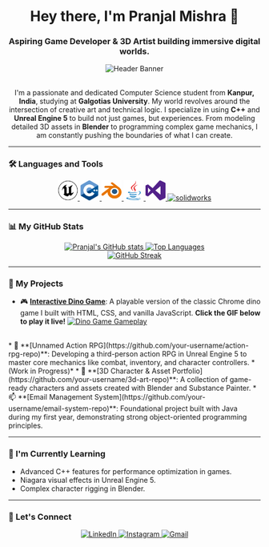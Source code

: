 <h1 align="center">Hey there, I'm Pranjal Mishra 👋</h1>
<h3 align="center">Aspiring Game Developer & 3D Artist building immersive digital worlds.</h3>

<div align="center">
  <img src="https://i.gifer.com/6M8R.gif" width="50%" alt="Header Banner"/>
</div>

<br>

<p align="center">
  I'm a passionate and dedicated Computer Science student from <b>Kanpur, India</b>, studying at <b>Galgotias University</b>. My world revolves around the intersection of creative art and technical logic. I specialize in using <b>C++</b> and <b>Unreal Engine 5</b> to build not just games, but experiences. From modeling detailed 3D assets in <b>Blender</b> to programming complex game mechanics, I am constantly pushing the boundaries of what I can create.
</p>

---

### 🛠️ Languages and Tools
<p align="center"> 
  <a href="https://www.unrealengine.com/" target="_blank" rel="noreferrer"> <img src="https://raw.githubusercontent.com/devicons/devicon/master/icons/unrealengine/unrealengine-original.svg" alt="unrealengine" width="40" height="40"/> </a> 
  <a href="https://www.cplusplus.com/" target="_blank" rel="noreferrer"> <img src="https://raw.githubusercontent.com/devicons/devicon/master/icons/cplusplus/cplusplus-original.svg" alt="cplusplus" width="40" height="40"/> </a> 
  <a href="https://www.blender.org/" target="_blank" rel="noreferrer"> <img src="https://raw.githubusercontent.com/devicons/devicon/master/icons/blender/blender-original.svg" alt="blender" width="40" height="40"/> </a> 
  <a href="https://www.java.com" target="_blank" rel="noreferrer"> <img src="https://raw.githubusercontent.com/devicons/devicon/master/icons/java/java-original.svg" alt="java" width="40" height="40"/> </a> 
  <a href="https://visualstudio.microsoft.com/" target="_blank" rel="noreferrer"> <img src="https://raw.githubusercontent.com/devicons/devicon/master/icons/visualstudio/visualstudio-plain.svg" alt="visualstudio" width="40" height="40"/> </a>
  <a href="https://www.solidworks.com/" target="_blank" rel="noreferrer"> <img src="https://img.icons8.com/color/48/000000/solidworks.png" alt="solidworks" width="40" height="40"/> </a>
</p>

---

### 📊 My GitHub Stats
<p align="center">
  <a href="https://github.com/anuragazad/github-readme-stats">
    <img src="https://github-readme-stats.vercel.app/api?username=your-username&show_icons=true&theme=radical" alt="Pranjal's GitHub stats" />
  </a>
  <a href="https://github.com/anuragazad/github-readme-stats">
    <img src="https://github-readme-stats.vercel.app/api/top-langs/?username=your-username&layout=compact&theme=radical" alt="Top Languages" />
  </a>
  <br>
  <a href="https://git.io/streak-stats">
    <img src="https://streak-stats.demolab.com?user=your-username&theme=radical" alt="GitHub Streak" />
  </a>
</p>

---

### 🚀 My Projects

* 🎮 **[Interactive Dino Game](https://your-username.github.io/dino-game/)**: A playable version of the classic Chrome dino game I built with HTML, CSS, and vanilla JavaScript. **Click the GIF below to play it live!**
  <a href="https://your-username.github.io/dino-game/">
    <img src="https://raw.githubusercontent.com/your-username/dino-game/main/gameplay.gif" alt="Dino Game Gameplay" width="800">
  </a>
<br>
* 🤖 **[Unnamed Action RPG](https://github.com/your-username/action-rpg-repo)**: Developing a third-person action RPG in Unreal Engine 5 to master core mechanics like combat, inventory, and character controllers. *(Work in Progress)*
* 🎨 **[3D Character & Asset Portfolio](https://github.com/your-username/3d-art-repo)**: A collection of game-ready characters and assets created with Blender and Substance Painter.
* 📫 **[Email Management System](https://github.com/your-username/email-system-repo)**: Foundational project built with Java during my first year, demonstrating strong object-oriented programming principles.

---

### 🌱 I'm Currently Learning
* Advanced C++ features for performance optimization in games.
* Niagara visual effects in Unreal Engine 5.
* Complex character rigging in Blender.

---

### 🤝 Let's Connect
<p align="center">
  <a href="https://www.linkedin.com/in/pranjal-mishra777/" target="_blank">
    <img src="https://img.shields.io/badge/LinkedIn-0077B5?style=for-the-badge&logo=linkedin&logoColor=white" alt="LinkedIn"/>
  </a>
  <a href="https://instagram.com/omishra_777" target="_blank">
    <img src="https://img.shields.io/badge/Instagram-E4405F?style=for-the-badge&logo=instagram&logoColor=white" alt="Instagram"/>
  </a>
  <a href="mailto:omdev009mishra@gmail.com" target="_blank">
    <img src="https://img.shields.io/badge/Gmail-D14836?style=for-the-badge&logo=gmail&logoColor=white" alt="Gmail"/>
  </a>
</p>
